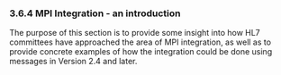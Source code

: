### 3.6.4 MPI Integration - an introduction

The purpose of this section is to provide some insight into how HL7 committees have approached the area of MPI integration, as well as to provide concrete examples of how the integration could be done using messages in Version 2.4 and later.
